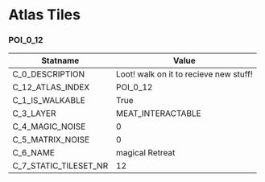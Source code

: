 

# Atlas Tiles





### POI_0_12
| Statname | Value | 
|  --  |  --  | 
| C_0_DESCRIPTION | Loot! walk on it to recieve new stuff! | 
| C_12_ATLAS_INDEX | POI_0_12 | 
| C_1_IS_WALKABLE | True | 
| C_3_LAYER | MEAT_INTERACTABLE | 
| C_4_MAGIC_NOISE | 0 | 
| C_5_MATRIX_NOISE | 0 | 
| C_6_NAME | magical Retreat | 
| C_7_STATIC_TILESET_NR | 12 | 

